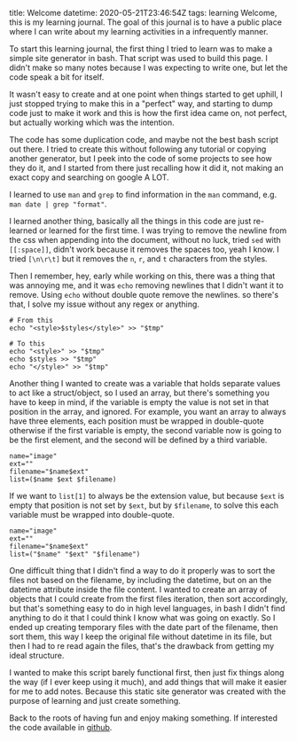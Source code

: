 title: Welcome 
datetime: 2020-05-21T23:46:54Z
tags: learning
Welcome, this is my learning journal. The goal of this journal is to have a public place where I can write about my learning activities in a infrequently manner.

To start this learning journal, the first thing I tried to learn was to make a simple site generator in bash. That script was used to build this page. I didn't make so many notes because I was expecting to write one, but let the code speak a bit for itself.

It wasn't easy to create and at one point when things started to get uphill, I just stopped trying to make this in a "perfect" way, and starting to dump code just to make it work and this is how the first idea came on, not perfect, but actually working which was the intention.

The code has some duplication code, and maybe not the best bash script out there. I tried to create this without following any tutorial or copying another generator, but I peek into the code of some projects to see how they do it, and I started from there just recalling how it did it, not making an exact copy and searching on google A LOT.

I learned to use `man` and `grep` to find information in the `man` command, e.g. `man date | grep "format"`.

I learned another thing, basically all the things in this code are just re-learned or learned for the first time. I was trying to remove the newline from the css when appending into the document, without no luck, tried `sed` with `[[:space]]`, didn't work because it removes the spaces too, yeah I know. I tried `[\n\r\t]` but it removes the `n`, `r`, and `t` characters from the styles.

Then I remember, hey, early while working on this, there was a thing that  was annoying me, and it was `echo` removing newlines that I didn't want it to remove. Using `echo` without double quote remove the newlines. so there's that, I solve my issue without any regex or anything.

	# From this
	echo "<style>$styles</style>" >> "$tmp"

	# To this
	echo "<style>" >> "$tmp"
	echo $styles >> "$tmp"
	echo "</style>" >> "$tmp"

Another thing I wanted to create was a variable that holds separate values to act like a struct/object, so I used an array, but there's something you have to keep in mind, if the variable is empty the value is not set in that position in the array, and ignored. For example, you want an array to always have three elements, each position must be wrapped in double-quote otherwise if the first variable is empty, the second variable now is going to be the first element, and the second will be defined by a third variable.

	name="image"
	ext=""
	filename="$name$ext"
	list=($name $ext $filename)

If we want to `list[1]` to always be the extension value, but because `$ext` is empty that position is not set by `$ext`, but by `$filename`, to solve this each variable must be wrapped into double-quote.

	name="image"
	ext=""
	filename="$name$ext"
	list=("$name" "$ext" "$filename")

One difficult thing that I didn't find a way to do it properly was to sort the files not based on the filename, by including the datetime, but on an the datetime attribute inside the file content. I wanted to create an array of objects that I could create from the first files iteration, then sort accordingly, but that's something easy to do in high level languages, in bash I didn't find anything to do it that I could think I know what was going on exactly. So I ended up creating temporary files with the date part of the filename, then sort them, this way I keep the original file without datetime in its file, but then I had to re read again the files, that's the drawback from getting my ideal structure.

I wanted to make this script barely functional first, then just fix things along the way (if I ever keep using it much), and add things that will make it easier for me to add notes. Because this static site generator was created with the purpose of learning and just create something.

Back to the roots of having fun and enjoy making something. If interested the code available in [github](https://github.com/wellingguzman/b.sh).
